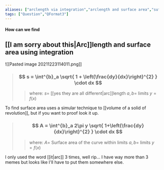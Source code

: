 ```yaml
---
aliases: ["arclength via integration","arclength and surface area","suface area through integration"]
tags: ["Question","QFormat3"]
---
```


#### How can we find
## [[I am sorry about this|Arc]]length and surface area using integration

![[Pasted image 20211223114011.png]]

> ### $$ s = \int^{b}_a \sqrt{ 1 + \left(\frac{dy}{dx}\right)^{2} } \cdot dx $$ 
>> where:
>> $s=$ [[yes they are all different|arc]]length
>> $a,b=$ limits
>> $y=f(x)$

To find surface area uses a simular technique to [[volume of a solid of revolution]], but if you want to proof look it up.

> ### $$ A = \int^{b}_a 2\pi y \sqrt{ 1+\left(\frac{dy}{dx}\right)^{2} } \cdot dx $$ 
>> where:
>> $A=$ Surface area of the curve within limits
>> $a,b=$ limits
>> $y=f(x)$

I only used the word [[it|arc]] 3 times, well rip... I have way more than 3 memes but looks like I'll have to put them somewhere else.